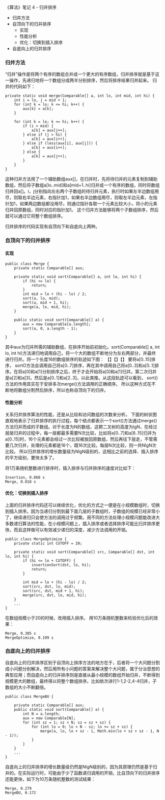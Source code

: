 《算法》笔记 4 - 归并排序


- 归并方法
- 自顶向下的归并排序
    - 实现
    - 性能分析
    - 优化：切换到插入排序
- 自底向上的归并排序

### 归并方法
“归并”操作是将两个有序的数组合并成一个更大的有序数组，归并排序就是基于这一操作，先递归地将一个数组分成两半分别排序，然后将排序结果归并起来。
归并的代码如下：
```
private static void merge(Comparable[] a, int lo, int mid, int hi) { 
    int i = lo, j = mid + 1;
    for (int k = lo; k <= hi; k++) {
        aux[k] = a[k];
    }

    for (int k = lo; k <= hi; k++) {
        if (i > mid) {
            a[k] = aux[j++];
        } else if (j > hi) {
            a[k] = aux[i++];
        } else if (less(aux[i], aux[j])) {
            a[k] = aux[i++];
        } else {
            a[k] = aux[j++];
        }
    }
}
```
这种归并方法用了一个辅助数组aux[]，在归并时，先将待归并的元素复制到辅助数组，然后将子数组a[lo..mid]和a[mid+1..hi]归并成一个有序的数组，同时将数组归并回a[]。i，j分别指向左右两个子数组的待归并元素，执行时如果左半边数组用尽，则取右半边元素，右指针加1，如果右半边数组用尽，则取左半边元素，左指针加1，如果两边数组都没用尽，则通过指针各取一个元素比较大小，将小的元素归并回原数组，同时对应的指针加1。
这个归并方法能够将两个子数组排序，然后就可以通过它将整个数组排序。

归并排序的代码实现有自顶向下和自底向上两种。
### 自顶向下的归并排序
#### 实现
```
public class Merge {
	private static Comparable[] aux;

    private static void sort(Comparable[] a, int lo, int hi) {
        if (hi <= lo) {
            return;
        }
        int mid = lo + (hi - lo) / 2;
        sort(a, lo, mid);
        sort(a, mid + 1, hi);
        merge(a, lo, mid, hi);
    }

    public static void sort(Comparable[] a) {
        aux = new Comparable[a.length];
        sort(a, 0, a.length - 1);
    }
}
```
其中aux为归并所需的辅助数组，在排序开始前初始化。sort(Comparable[] a, int lo, int hi)方法递归地调用自己，将一个大的数组不断地分为左右两部分，并最终进行归并。将一个长度16的数组排序的轨迹如下图：
【】【】【】
要将a[0..15]排序， sortO方法会调用自己将a[0..7]排序，再在其中调用自己将a[0..3]和a[0..1]排序。在将a[0]和a[1]分别排序之后，终于才会开始将a[0]和a[1]归并。第二次归并是a[2]和a[3]，然后是a[0..1]和a[2..3]，以此类推。从这段轨迹可以看到， sort()方法的作用其实在于安排多次merge()方法调用的正确顺序。
所以这种方式在不断地将数组分割然后排序，所以也称自顶向下的归并。

#### 性能分析
关系归并排序算法的性能，还是从比较和访问数组的次数来分析。
下面的树状图直观地表示了归并排序的执行过程，每个结点都表示一个sort()方法通过merge()方法归并而成的子数组。对于长度为N的数组，这颗二叉树的高度为lgN，在经过层层归并的过程中，每一层都最多需要N次比较，比如将a[0..7]和a[8..15]归并为a[0..15]时，16个元素都会经过一次比较被放回原数组，然后再往下层走，不管需要几次归并，处理的元素都是16个，既16次比较。每层N次比较，则一共NlgN次比较。
所以归并排序的增长数量级为NlgN级别的，这相比之前的选择、插入排序的平方级别，要快太多了。

将1万条随机整数进行排序时，插入排序与归并排序的速度对比如下：
```
Insertion, 0.868 s
Merge, 0.018 s
```

#### 优化：切换到插入排序
上面的归并排序代码还可以继续优化，优化的方式之一便是在小规模数组时，切换到插入排序。因为当递归分割到最下面几层的子数组时，子数组的规模已经非常小了，继续递归只会使方法的调用过于频繁。用不同的方法处理小规模问题能改进大多数递归算法的性能，在小规模问题上，插入排序或者选择排序可能比归并排序更快，而且这样做可以有效减少递归的深度，减少方法调用的开销。
```
public class MergeOptimize {
    private static int CUTOFF = 20;

    private static void sort(Comparable[] src, Comparable[] dst, int lo, int hi) {
        if (hi <= lo + CUTOFF) {
            insertionSort(dst, lo, hi);
            return;
        }

        int mid = lo + (hi - lo) / 2;
        sort(src, dst, lo, mid);
        sort(src, dst, mid + 1, hi);
        merge(src, dst, lo, mid, hi);
    }
    ...
}
```
在数组规模小于20的时候，改用插入排序。
用10万条随机整数来检验优化后的效果：
```
Merge, 0.305 s
MergeOptimize, 0.199 s
```

### 自底向上的归并排序
自底向上的归并排序区别于自顶向上排序方法的地方在于，后者将一个大问题分割成小问题分别解决，然后用所有小问题的答案来解决整个大问题，属于分治思想的典型应用；而自底向上的归并排序则是直接从最小规模的数组开始归并，不断得到规模更大的数组，最终得以将整个数组排序。比如依次进行1-1,2-2,4-4归并，子数组的大小不断翻倍。
```
public class MergeBU {

    private static Comparable[] aux;
    public static void sort(Comparable[] a) {
        int N = a.length;
        aux = new Comparable[N];
        for (int sz = 1; sz < N; sz = sz + sz) {
            for (int lo = 0; lo < N - sz; lo += sz + sz) {
                merge(a, lo, lo + sz - 1, Math.min(lo + sz + sz - 1, N - 1));
            }
        }
    }
    ...
}
```
自底向上的归并排序的增长数量级仍然是NlgN级别的，因为其原理仍然是基于归并的。在实际运行时，可能由于少了函数递归调用的开销，比自顶向下的归并排序还能更快，如下为10万条随机整数的测试结果：
```
Merge, 0.279
MergeBU, 0.172
```
